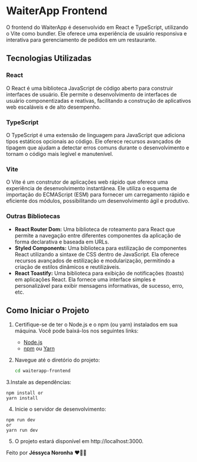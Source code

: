 # WaiterApp Frontend

O frontend do WaiterApp é desenvolvido em React e TypeScript, utilizando o Vite como bundler. Ele oferece uma experiência de usuário responsiva e interativa para gerenciamento de pedidos em um restaurante.

## Tecnologias Utilizadas

### React

O React é uma biblioteca JavaScript de código aberto para construir interfaces de usuário. Ele permite o desenvolvimento de interfaces de usuário componentizadas e reativas, facilitando a construção de aplicativos web escaláveis e de alto desempenho.

### TypeScript

O TypeScript é uma extensão de linguagem para JavaScript que adiciona tipos estáticos opcionais ao código. Ele oferece recursos avançados de tipagem que ajudam a detectar erros comuns durante o desenvolvimento e tornam o código mais legível e manutenível.

### Vite

O Vite é um construtor de aplicações web rápido que oferece uma experiência de desenvolvimento instantânea. Ele utiliza o esquema de importação do ECMAScript (ESM) para fornecer um carregamento rápido e eficiente dos módulos, possibilitando um desenvolvimento ágil e produtivo.

### Outras Bibliotecas

- **React Router Dom:** Uma biblioteca de roteamento para React que permite a navegação entre diferentes componentes da aplicação de forma declarativa e baseada em URLs.
- **Styled Components:** Uma biblioteca para estilização de componentes React utilizando a sintaxe de CSS dentro de JavaScript. Ela oferece recursos avançados de estilização e modularização, permitindo a criação de estilos dinâmicos e reutilizáveis.
- **React Toastify:** Uma biblioteca para exibição de notificações (toasts) em aplicações React. Ela fornece uma interface simples e personalizável para exibir mensagens informativas, de sucesso, erro, etc.

## Como Iniciar o Projeto

1. Certifique-se de ter o Node.js e o npm (ou yarn) instalados em sua máquina. Você pode baixá-los nos seguintes links:

   - [Node.js](https://nodejs.org/)
   - [npm](https://www.npmjs.com/) ou [Yarn](https://yarnpkg.com/)

2. Navegue até o diretório do projeto:

   ```bash
   cd waiterapp-frontend
   ```

3.Instale as dependências:

```
npm install or
yarn install
```

4. Inicie o servidor de desenvolvimento:

```
npm run dev
or
yarn run dev
```

5. O projeto estará disponível em http://localhost:3000.

Feito por <b>Jéssyca Noronha</b> ❤️🤘🏿
